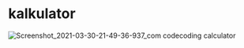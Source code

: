 # kalkulator
![Screenshot_2021-03-30-21-49-36-937_com codecoding calculator](https://user-images.githubusercontent.com/63408193/113011177-bce8c400-91a3-11eb-9398-5308ac0adc18.jpg)
